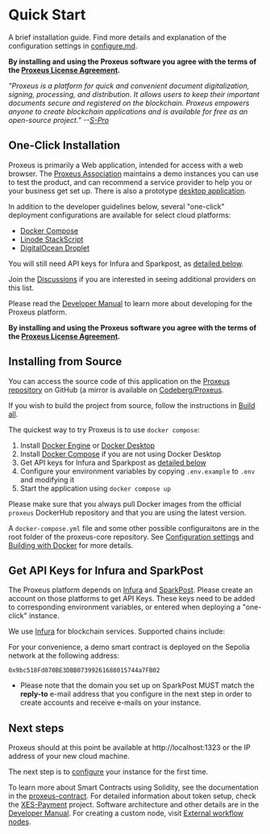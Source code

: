 # Quick Start

A brief installation guide. Find more details and explanation of the configuration settings in [configure.md](configure.md).

**By installing and using the Proxeus software you agree with the terms of the [Proxeus License Agreement](LICENSE).**


_"Proxeus is a platform for quick and convenient document digitalization, signing, processing, and distribution. It allows users to keep their important documents secure and registered on the blockchain. Proxeus empowers anyone to create blockchain applications and is available for free as an open-source project." --[S-Pro](https://s-pro.io/)_


## One-Click Installation

Proxeus is primarily a Web application, intended for access with a web browser. The [Proxeus Association](https://proxeus.org) maintains a demo instances you can use to test the product, and can recommend a service provider to help you or your business get set up. There is also a prototype [desktop application](https://github.com/ProxeusApp/storage-app/blob/master/docs/overview.md).

In addition to the developer guidelines below, several "one-click" deployment configurations are available for select cloud platforms:

- [Docker Compose](docs/docker.md)
- [Linode StackScript](deploy/linode/README.md)
- [DigitalOcean Droplet](deploy/digitalocean/README.md)

You will still need API keys for Infura and Sparkpost, as [detailed below](#get-keys).

Join the [Discussions](https://github.com/ProxeusApp/community/discussions/3) if you are interested in seeing additional providers on this list.

Please read the [Developer Manual](https://doc.proxeus.com) to learn more about developing for the Proxeus platform.

**By installing and using the Proxeus software you agree with the terms of the [Proxeus License Agreement](https://github.com/ProxeusApp/proxeus-core/blob/main/LICENSE).**

## Installing from Source

You can access the source code of this application on the [Proxeus repository](https://github.com/ProxeusApp) on GitHub (a mirror is available on [Codeberg/Proxeus](https://codeberg.org/proxeus/).

If you wish to build the project from source, follow the instructions in [Build all](build_all.md).

The quickest way to try Proxeus is to use `docker compose`:

1. Install [Docker Engine](https://docs.docker.com/install/) or [Docker Desktop](https://docs.docker.com/desktop/)
2. Install [Docker Compose](https://docs.docker.com/compose/install/) if you are not using Docker Desktop
3. Get API keys for Infura and Sparkpost as [detailed below](#get-keys)
4. Configure your environment variables by copying `.env.example` to `.env` and modifying it
5. Start the application using `docker compose up`

Please make sure that you always pull Docker images from the official `proxeus` DockerHub repository and that you are using the latest version.

A `docker-compose.yml` file and some other possible configuraitons are in the root folder of the proxeus-core repository. See [Configuration settings](configure.md) and [Building with Docker](build_docker.md) for more details.

<a name="get-keys"></a>

## Get API Keys for Infura and SparkPost

The Proxeus platform depends on [Infura](https://infura.io/) and [SparkPost](https://www.sparkpost.com/). Please create an account on those platforms to get API Keys. These keys need to be added to corresponding environment variables, or entered when deploying a "one-click" instance.

We use [Infura](https://infura.io/) for blockchain services. Supported chains include:

For your convenience, a demo smart contract is deployed on the Sepolia network at the following address:

```
0x9bc518Fd070BE3DBB07399261688015744a7FB02
```

- Please note that the domain you set up on SparkPost MUST match the **reply-to** e-mail address that you configure in the next step in order to create accounts and receive e-mails on your instance.

## Next steps

Proxeus should at this point be available at http://localhost:1323 or the IP address of your new cloud machine.

The next step is to [configure](configure.md) your instance for the first time.

To learn more about Smart Contracts using Solidity, see the documentation in the [proxeus-contract](https://github.com/ProxeusApp/proxeus-contract). For detailed information about token setup, check the [XES-Payment](xes-payment.md) project. Software architecture and other details are in the [Developer Manual](develop.md). For creating a custom node, visit [External workflow nodes](external_workflow_nodes.md).
